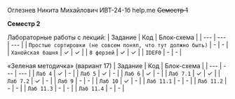 Оглезнев Никита Михайлович ИВТ-24-1б
help.me
~~Семестр 1~~

**Семестр 2**


Лабораторные работы с лекций:
| Задание | Код | Блок-схема |
| --- | --- | --- |
| `Простые сортировки (не совсем понял, что тут должно быть)` | -  | - |
| `Ханойская башня` | ✓  | ✓ |
| `8 ферзей` | ✓  | ✓ |
| `IDEF0` | -  | - |



«Зеленая методичка» (вариант 17)
| Задание | Код | Блок-схема |
| --- | --- | --- |
| `Лаб 4` | ✓  | - |
| `Лаб 5` | ✓  | - |
| `Лаб 6` | ✓  | - |
| `Лаб 7.1` | ✓  | ✓ |
| `Лаб 7.2` | ✓  | - |
| `Лаб 9` | -  | - |
| `Лаб 10` | ✓  | - |
| `Лаб 11.1` | -  | - |
| `Лаб 11.2` | -  | - |
| `Лаб 11.3` | -  | - |
| `Лаб 11.4` | -  | - |
